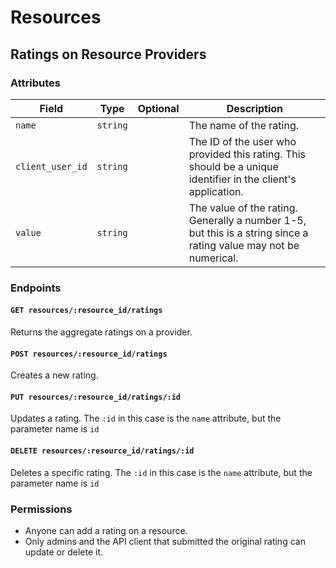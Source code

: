 # Resources

## Ratings on Resource Providers

### Attributes

Field            | Type      | Optional | Description                        
-----------------|-----------|----------|------------------------------------
`name`           | `string`  |          | The name of the rating.
`client_user_id` | `string`  |          | The ID of the user who provided this rating. This should be a unique identifier in the client's application.
`value`          | `string`  |          | The value of the rating. Generally a number 1-5, but this is a string since a rating value may not be numerical.

### Endpoints

#### `GET resources/:resource_id/ratings`

Returns the aggregate ratings on a provider.

#### `POST resources/:resource_id/ratings`

Creates a new rating.

#### `PUT resources/:resource_id/ratings/:id`

Updates a rating. The `:id` in this case is the `name` attribute, but the parameter name is `id`

#### `DELETE resources/:resource_id/ratings/:id`

Deletes a specific rating. The `:id` in this case is the `name` attribute, but the parameter name is `id`

### Permissions

* Anyone can add a rating on a resource.
* Only admins and the API client that submitted the original rating can update or delete it.